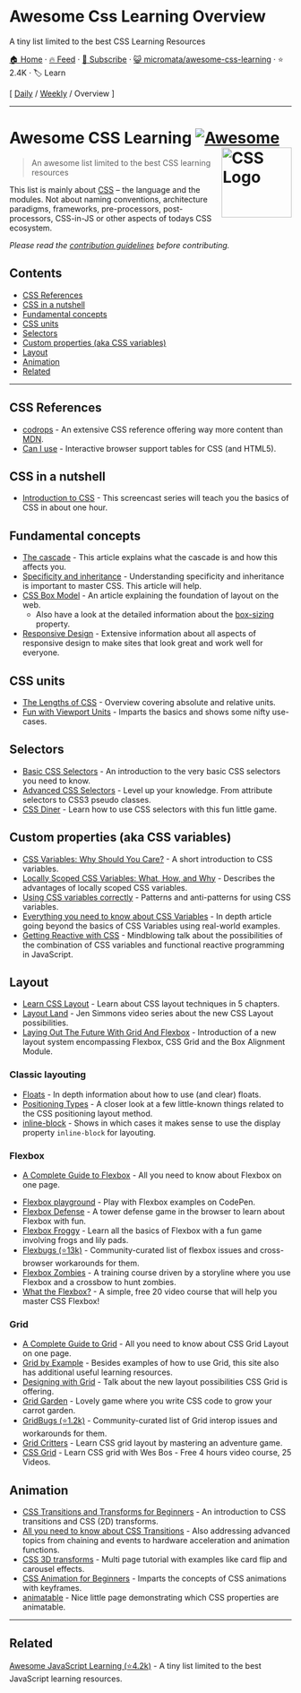 # Awesome Css Learning Overview

A tiny list limited to the best CSS Learning Resources

[🏠 Home](/README.md) · [🔥 Feed](https://www.trackawesomelist.com/micromata/awesome-css-learning/rss.xml) · [📮 Subscribe](https://trackawesomelist.us17.list-manage.com/subscribe?u=d2f0117aa829c83a63ec63c2f&id=36a103854c) · [😺 micromata/awesome-css-learning](https://github.com/micromata/awesome-css-learning) · ⭐ 2.4K · 🏷️ Learn

[ [Daily](/content/micromata/awesome-css-learning/README.md) / [Weekly](/content/micromata/awesome-css-learning/week/README.md) / Overview ]

---

# Awesome CSS Learning [![Awesome](https://awesome.re/badge.svg)](https://awesome.re) <a href="https://developer.mozilla.org/docs/Web/CSS"><img src="https://upload.wikimedia.org/wikipedia/commons/d/d5/CSS3_logo_and_wordmark.svg" width="125" align="right" alt="CSS Logo"></a>

> An awesome list limited to the best CSS learning resources

This list is mainly about [CSS](https://developer.mozilla.org/docs/Web/CSS) – the language and the modules. Not about naming conventions, architecture paradigms, frameworks, pre-processors, post-processors, CSS-in-JS or other aspects of todays CSS ecosystem.

*Please read the [contribution guidelines](https://github.com/micromata/awesome-css-learning/blob/master/readme.md/.github/contributing.md) before contributing.*

## Contents

*   [CSS References](#css-references)
*   [CSS in a nutshell](#css-in-a-nutshell)
*   [Fundamental concepts](#fundamental-concepts)
*   [CSS units](#css-units)
*   [Selectors](#selectors)
*   [Custom properties (aka CSS variables)](#custom-properties-aka-css-variables)
*   [Layout](#layout)
*   [Animation](#animation)
*   [Related](#related)

***

## CSS References

*   [codrops](https://tympanus.net/codrops/css_reference/) - An extensive CSS reference offering way more content than [MDN](https://developer.mozilla.org/en-US/docs/Web/CSS/Reference).
*   [Can I use](https://caniuse.com) - Interactive browser support tables for CSS (and HTML5).

## CSS in a nutshell

*   [Introduction to CSS](https://scrimba.com/g/gintrotocss) - This screencast series will teach you the basics of CSS in about one hour.

## Fundamental concepts

*   [The cascade](https://developer.mozilla.org/en-US/docs/Web/CSS/Cascade) - This article explains what the cascade is and how this affects you.
*   [Specificity and inheritance](https://www.smashingmagazine.com/2010/04/css-specificity-and-inheritance/) - Understanding specificity and inheritance is important to master CSS. This article will help.
*   [CSS Box Model](https://developer.mozilla.org/en-US/docs/Learn/CSS/Introduction_to_CSS/Box_model) - An article explaining the foundation of layout on the web.
    *   Also have a look at the detailed information about the [box-sizing](https://css-tricks.com/box-sizing/) property.
*   [Responsive Design](https://web.dev/learn/design/) - Extensive information about all aspects of responsive design to make sites that look great and work well for everyone.

## CSS units

*   [The Lengths of CSS](https://css-tricks.com/the-lengths-of-css/) - Overview covering absolute and relative units.
*   [Fun with Viewport Units](https://css-tricks.com/fun-viewport-units/) - Imparts the basics and shows some nifty use-cases.

## Selectors

*   [Basic CSS Selectors](https://www.sitepoint.com/css-selectors/) - An introduction to the very basic CSS selectors you need to know.
*   [Advanced CSS Selectors](https://www.smashingmagazine.com/2009/08/taming-advanced-css-selectors/) - Level up your knowledge. From attribute selectors to CSS3 pseudo classes.
*   [CSS Diner](https://flukeout.github.io) - Learn how to use CSS selectors with this fun little game.

## Custom properties (aka CSS variables)

*   [CSS Variables: Why Should You Care?](https://developers.google.com/web/updates/2016/02/css-variables-why-should-you-care) - A short introduction to CSS variables.
*   [Locally Scoped CSS Variables: What, How, and Why](https://una.im/local-css-vars/) - Describes the advantages of locally scoped CSS variables.
*   [Using CSS variables correctly](https://www.madebymike.com.au/writing/using-css-variables/) - Patterns and anti-patterns for using CSS variables.
*   [Everything you need to know about CSS Variables](https://medium.freecodecamp.org/everything-you-need-to-know-about-css-variables-c74d922ea855) - In depth article going beyond the basics of CSS Variables using real-world examples.
*   [Getting Reactive with CSS](https://www.youtube.com/watch?v=4IRPxCMAIfA) - Mindblowing talk about the possibilities of the combination of CSS variables and functional reactive programming in JavaScript.

## Layout

*   [Learn CSS Layout](http://book.mixu.net/css) - Learn about CSS layout techniques in 5 chapters.
*   [Layout Land](https://www.youtube.com/channel/UC7TizprGknbDalbHplROtag) - Jen Simmons video series about the new CSS Layout possibilities.
*   [Laying Out The Future With Grid And Flexbox](https://www.youtube.com/watch?v=hj355PRbwSQ) - Introduction of a new layout system encompassing Flexbox, CSS Grid and the Box Alignment Module.

### Classic layouting

*   [Floats](https://tympanus.net/codrops/css_reference/float/) - In depth information about how to use (and clear) floats.
*   [Positioning Types](https://scotch.io/bar-talk/5-things-you-might-not-know-about-the-css-positioning-types) - A closer look at a few little-known things related to the CSS positioning layout method.
*   [inline-block](https://iamsteve.me/blog/entry/inline_block) - Shows in which cases it makes sense to use the display property `inline-block` for layouting.

### Flexbox

*   [A Complete Guide to Flexbox](https://css-tricks.com/snippets/css/a-guide-to-flexbox/) - All you need to know about Flexbox on one page.

<!--lint ignore no-dead-urls-->

*   [Flexbox playground](https://codepen.io/enxaneta/full/adLPwv) - Play with Flexbox examples on CodePen.
*   [Flexbox Defense](http://www.flexboxdefense.com) - A tower defense game in the browser to learn about Flexbox with fun.
*   [Flexbox Froggy](https://flexboxfroggy.com) - Learn all the basics of Flexbox with a fun game involving frogs and lily pads.
*   [Flexbugs (⭐13k)](https://github.com/philipwalton/flexbugs) - Community-curated list of flexbox issues and cross-browser workarounds for them.
*   [Flexbox Zombies](https://flexboxzombies.com) - A training course driven by a storyline where you use Flexbox and a crossbow to hunt zombies.
*   [What the Flexbox?](https://flexbox.io/) - A simple, free 20 video course that will help you master CSS Flexbox!

### Grid

*   [A Complete Guide to Grid](https://css-tricks.com/snippets/css/complete-guide-grid/) - All you need to know about CSS Grid Layout on one page.
*   [Grid by Example](https://gridbyexample.com) - Besides examples of how to use Grid, this site also has additional useful learning resources.
*   [Designing with Grid](https://talks.jensimmons.com/J5VRbA/designing-with-grid) - Talk about the new layout possibilities CSS Grid is offering.
*   [Grid Garden](https://cssgridgarden.com) - Lovely game where you write CSS code to grow your carrot garden.
*   [GridBugs (⭐1.2k)](https://github.com/rachelandrew/gridbugs) - Community-curated list of Grid interop issues and workarounds for them.
*   [Grid Critters](https://www.gridcritters.com) - Learn CSS grid layout by mastering an adventure game.
*   [CSS Grid](https://cssgrid.io) - Learn CSS grid with Wes Bos - Free 4 hours video course, 25 Videos.

## Animation

*   [CSS Transitions and Transforms for Beginners](https://robots.thoughtbot.com/transitions-and-transforms) - An introduction to CSS transitions and CSS (2D) transforms.
*   [All you need to know about CSS Transitions](https://blog.alexmaccaw.com/all-you-need-to-know-about-css-transitions/) - Also addressing advanced topics from chaining and events to hardware acceleration and animation functions.
*   [CSS 3D transforms](https://3dtransforms.desandro.com) - Multi page tutorial with examples like card flip and carousel effects.
*   [CSS Animation for Beginners](https://robots.thoughtbot.com/css-animation-for-beginners) - Imparts the concepts of CSS animations with keyframes.
*   [animatable](http://leaverou.github.io/animatable/) - Nice little page demonstrating which CSS properties are animatable.

***

## Related

[Awesome JavaScript Learning (⭐4.2k)](https://github.com/micromata/awesome-javascript-learning) - A tiny list limited to the best JavaScript learning resources.

